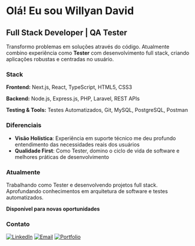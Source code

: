 # Olá! Eu sou Willyan David

## Full Stack Developer | QA Tester

Transformo problemas em soluções através do código. Atualmente combino experiência como **Tester** com desenvolvimento full stack, criando aplicações robustas e centradas no usuário.

### Stack

**Frontend:** Next.js, React, TypeScript, HTML5, CSS3

**Backend:** Node.js, Express.js, PHP, Laravel, REST APIs

**Testing & Tools:** Testes Automatizados, Git, MySQL, PostgreSQL, Postman

### Diferenciais

- **Visão Holística**: Experiência em suporte técnico me deu profundo entendimento das necessidades reais dos usuários
- **Qualidade First**: Como Tester, domino o ciclo de vida de software e melhores práticas de desenvolvimento

### Atualmente

Trabalhando como Tester e desenvolvendo projetos full stack. Aprofundando conhecimentos em arquitetura de software e testes automatizados.

**Disponível para novas oportunidades**

### Contato

[![LinkedIn](https://img.shields.io/badge/-LinkedIn-0077B5?style=flat-square&logo=LinkedIn&logoColor=white)](https://www.linkedin.com/in/willyan-david-gon%C3%A7alves-40399a167/)
[![Email](https://img.shields.io/badge/-Email-D14836?style=flat-square&logo=Gmail&logoColor=white)](mailto:willyan.corporativo@gmail.com)
[![Portfolio](https://img.shields.io/badge/-Portfolio-000000?style=flat-square&logo=About.me&logoColor=white)](https://redesu.com.br)